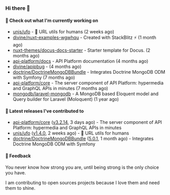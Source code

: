 ### Hi there 👋

#### 👷 Check out what I'm currently working on

- [unjs/ufo](https://github.com/unjs/ufo) - 🔗 URL utils for humans (2 weeks ago)
- [divine/nuxt-examples-wgwhqu](https://github.com/divine/nuxt-examples-wgwhqu) - Created with StackBlitz ⚡️ (1 month ago)
- [nuxt-themes/docus-docs-starter](https://github.com/nuxt-themes/docus-docs-starter) - Starter template for Docus. (2 months ago)
- [api-platform/docs](https://github.com/api-platform/docs) - API Platform documentation (4 months ago)
- [divine/apipbug](https://github.com/divine/apipbug) -  (4 months ago)
- [doctrine/DoctrineMongoDBBundle](https://github.com/doctrine/DoctrineMongoDBBundle) - Integrates Doctrine MongoDB ODM with Symfony (7 months ago)
- [api-platform/core](https://github.com/api-platform/core) - The server component of API Platform: hypermedia and GraphQL APIs in minutes (7 months ago)
- [mongodb/laravel-mongodb](https://github.com/mongodb/laravel-mongodb) - A MongoDB based Eloquent model and Query builder for Laravel (Moloquent) (1 year ago)

#### 🔭 Latest releases I've contributed to

- [api-platform/core](https://github.com/api-platform/core) ([v3.2.14](https://github.com/api-platform/core/releases/tag/v3.2.14), 3 days ago) - The server component of API Platform: hypermedia and GraphQL APIs in minutes
- [unjs/ufo](https://github.com/unjs/ufo) ([v1.4.0](https://github.com/unjs/ufo/releases/tag/v1.4.0), 2 weeks ago) - 🔗 URL utils for humans
- [doctrine/DoctrineMongoDBBundle](https://github.com/doctrine/DoctrineMongoDBBundle) ([5.0.1](https://github.com/doctrine/DoctrineMongoDBBundle/releases/tag/5.0.1), 1 month ago) - Integrates Doctrine MongoDB ODM with Symfony

#### 💬 Feedback
You never know how strong you are, until being strong is the only choice you have.

I am contributing to open sources projects because I love them and need them to shine.
